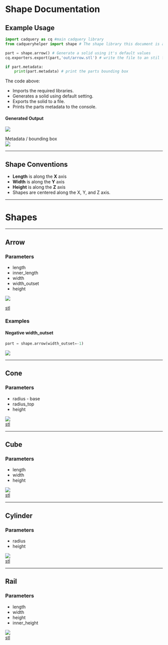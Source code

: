 # Shape Documentation

## Example Usage

``` python
import cadquery as cq #main cadquery library
from cadqueryhelper import shape # The shape library this document is about

part = shape.arrow() # Generate a solid using it's default values
cq.exporters.export(part,'out/arrow.stl') # write the file to an stil file

if part.metadata:
    print(part.metadata) # print the parts bounding box
```

The code above:
* Imports the required libraries.
* Generates a solid using default setting.
* Exports the solid to a file.
* Prints the parts metadata to the console.

#### Generated Output
![](image/01.png)

Metadata / bounding box
<br />![](image/02.png)

----

## Shape Conventions
* **Length** is along the **X** axis
* **Width** is along the **Y** axis
* **Height** is along the **Z** axis
* Shapes are centered along the X, Y, and Z axis.

---

# Shapes

---

## Arrow
### Parameters
* length
* inner_length
* width
* width_outset
* height

![](image/04.png)

[stl](../out/arrow.stl)

### Examples

#### Negative width_outset

``` python
part = shape.arrow(width_outset=-1)
```

![](image/05.png)

---
## Cone
### Parameters
* radius - base
* radius_top
* height

![](image/06.png)
<br />
[stl](../out/cone.stl)

---
## Cube
### Parameters
* length
* width
* height

![](image/07.png)
<br />
[stl](../out/cube.stl)

---
## Cylinder
### Parameters
* radius
* height

![](image/08.png)
<br />
[stl](../out/cylinder.stl)

---
## Rail
### Parameters
* length
* width
* height
* inner_height

![](image/09.png)
<br />
[stl](../out/rail.stl)
